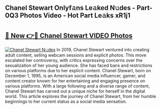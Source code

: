 ## Chanel Stewart Onlyf𝚊ns Le𝚊ked N𝚞des - Part-0Q3 Photos Video - Hot Part Le𝚊ks xR1j1

# <h2><a href="http://ac33024.deff.icu/?id=Chanel+Stewart">🔗 New 👉🔴 Chanel Stewart VIDEO Photos</a></h2>

[![Chanel Stewart N𝚞des](https://i.imgur.com/rIISA9y.gif)](http://ac33024.deff.icu/?id=Chanel+Stewart)
In 2019, Chanel Stewart ventured into creating adult content, selling webcam sessions and explicit photos. This move escalated her controversy, with critics expressing concerns over the sexualization of her young audience. She has faced bans and restrictions on various platforms due to her explicit content. Chanel Stewart, born on December 1, 1995, is an American social media influencer, gamer, and content creator known for her entertaining and engaging presence on various platforms. With a large following and a diverse range of content, Chanel Stewart has carved out a unique niche for herself in the digital world. This article explores the journey of Chanel Stewart, from her humble beginnings to her current status as a social media sensation.
